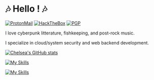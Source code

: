 # 🎶 Hello ! 🎶

[![ProtonMail](https://img.shields.io/badge/ProtonMail-8B89CC?style=for-the-badge&logo=protonmail&logoColor=white)](mailto:mail@chelsea486mhz.fr)
[![HackTheBox](https://img.shields.io/badge/HackTheBox-111927?style=for-the-badge&logo=Hack%20The%20Box&logoColor=9FEF00)]()
[![PGP](https://img.shields.io/badge/GnuPG_Public_Key-333?style=for-the-badge&logo=GNU%20Privacy%20Guard&logoColor=0093DD)](https://chelsea486mhz.fr/pubkeys/chelsea486mhz-pgp.pub)

I love cyberpunk litterature, fishkeeping, and post-rock music.

I specialize in cloud/system security and web backend development.

[![Chelsea's GitHub stats](https://github-readme-stats.vercel.app/api?username=Chelsea486MHz&show_icons=true&theme=radical)](https://github.com/anuraghazra/github-readme-stats)

[![My Skills](https://skillicons.dev/icons?i=py,flask,nodejs,docker,kubernetes,openstack,aws,nodejs&theme=dark)](https://skillicons.dev)

[![My Skills](https://skillicons.dev/icons?i=bash,gitlab,prometheus,grafana,mysql,redis,nginx,vscode&theme=dark)](https://skillicons.dev)
